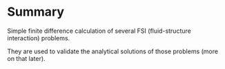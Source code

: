 # Summary
Simple finite difference calculation of several FSI (fluid-structure interaction) problems. 

They are used to validate the analytical solutions of those problems (more on that later).
